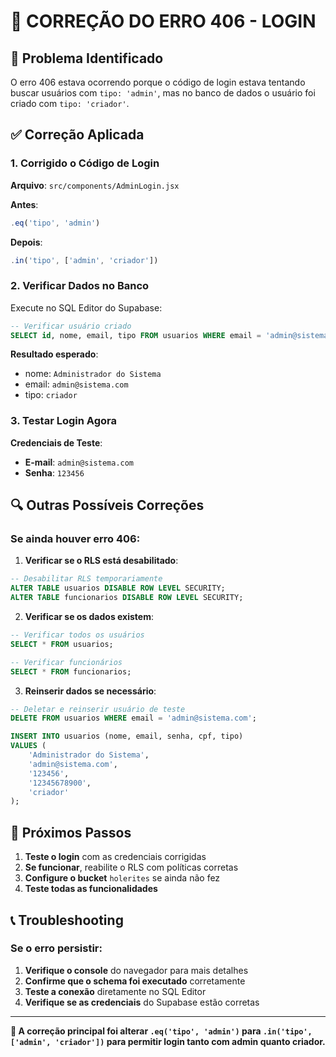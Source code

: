 # 🔧 CORREÇÃO DO ERRO 406 - LOGIN

## 🚨 Problema Identificado

O erro 406 estava ocorrendo porque o código de login estava tentando buscar usuários com `tipo: 'admin'`, mas no banco de dados o usuário foi criado com `tipo: 'criador'`.

## ✅ Correção Aplicada

### 1. Corrigido o Código de Login

**Arquivo**: `src/components/AdminLogin.jsx`

**Antes**:
```javascript
.eq('tipo', 'admin')
```

**Depois**:
```javascript
.in('tipo', ['admin', 'criador'])
```

### 2. Verificar Dados no Banco

Execute no SQL Editor do Supabase:

```sql
-- Verificar usuário criado
SELECT id, nome, email, tipo FROM usuarios WHERE email = 'admin@sistema.com';
```

**Resultado esperado**:
- nome: `Administrador do Sistema`
- email: `admin@sistema.com`
- tipo: `criador`

### 3. Testar Login Agora

**Credenciais de Teste**:
- **E-mail**: `admin@sistema.com`
- **Senha**: `123456`

## 🔍 Outras Possíveis Correções

### Se ainda houver erro 406:

1. **Verificar se o RLS está desabilitado**:
```sql
-- Desabilitar RLS temporariamente
ALTER TABLE usuarios DISABLE ROW LEVEL SECURITY;
ALTER TABLE funcionarios DISABLE ROW LEVEL SECURITY;
```

2. **Verificar se os dados existem**:
```sql
-- Verificar todos os usuários
SELECT * FROM usuarios;

-- Verificar funcionários
SELECT * FROM funcionarios;
```

3. **Reinserir dados se necessário**:
```sql
-- Deletar e reinserir usuário de teste
DELETE FROM usuarios WHERE email = 'admin@sistema.com';

INSERT INTO usuarios (nome, email, senha, cpf, tipo)
VALUES (
    'Administrador do Sistema',
    'admin@sistema.com',
    '123456',
    '12345678900',
    'criador'
);
```

## 🚀 Próximos Passos

1. **Teste o login** com as credenciais corrigidas
2. **Se funcionar**, reabilite o RLS com políticas corretas
3. **Configure o bucket** `holerites` se ainda não fez
4. **Teste todas as funcionalidades**

## 📞 Troubleshooting

### Se o erro persistir:

1. **Verifique o console** do navegador para mais detalhes
2. **Confirme que o schema foi executado** corretamente
3. **Teste a conexão** diretamente no SQL Editor
4. **Verifique se as credenciais** do Supabase estão corretas

---

**🎯 A correção principal foi alterar `.eq('tipo', 'admin')` para `.in('tipo', ['admin', 'criador'])` para permitir login tanto com admin quanto criador.** 